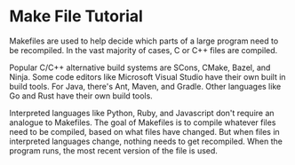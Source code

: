 # Make File Tutorial

Makefiles are used to help decide which parts of a large program need to be recompiled. In the vast majority of cases, C or C++ files are compiled.

Popular C/C++ alternative build systems are SCons, CMake, Bazel, and Ninja. Some code editors like Microsoft Visual Studio have their own built in build tools. For Java, there's Ant, Maven, and Gradle. Other languages like Go and Rust have their own build tools.

Interpreted languages like Python, Ruby, and Javascript don't require an analogue to Makefiles. The goal of Makefiles is to compile whatever files need to be compiled, based on what files have changed. But when files in interpreted languages change, nothing needs to get recompiled. When the program runs, the most recent version of the file is used.
